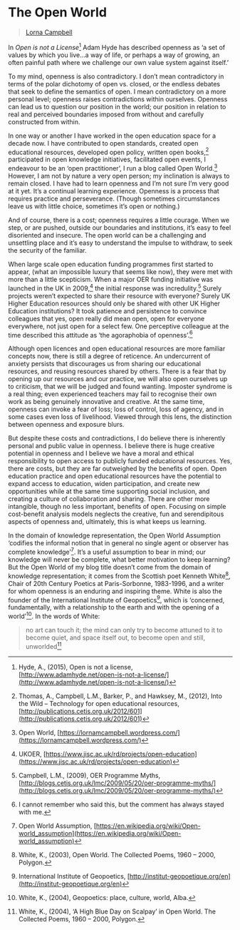 # The Open World

> [Lorna Campbell](../appendix/attributions.html#lorna-campbell)

In _Open is not a License_[^1] Adam Hyde has described openness as ‘a set of values by which you live…a way of life, or perhaps a way of growing, an often painful path where we challenge our own value system against itself.’

To my mind, openness is also contradictory. I don’t mean contradictory in terms of the polar dichotomy of open vs. closed, or the endless debates that seek to define the semantics of open. I mean contradictory on a more personal level; openness raises contradictions within ourselves. Openness can lead us to question our position in the world; our position in relation to real and perceived boundaries imposed from without and carefully constructed from within.

In one way or another I have worked in the open education space for a decade now. I have contributed to open standards, created open educational resources, developed open policy, written open books,[^2] participated in open knowledge initiatives, facilitated open events, I endeavour to be an ‘open practitioner’, I run a blog called Open World.[^3] However, I am not by nature a very open person; my inclination is always to remain closed. I have had to learn openness and I’m not sure I’m very good at it yet. It’s a continual learning experience. Openness is a process that requires practice and perseverance. (Though sometimes circumstances leave us with little choice, sometimes it’s open or nothing.)

And of course, there is a cost; openness requires a little courage. When we step, or are pushed, outside our boundaries and institutions, it’s easy to feel disoriented and insecure. The open world can be a challenging and unsettling place and it’s easy to understand the impulse to withdraw, to seek the security of the familiar.

When large scale open education funding programmes first started to appear, (what an impossible luxury that seems like now), they were met with more than a little scepticism. When a major OER funding initiative was launched in the UK in 2009,[^4] the initial response was incredulity.[^5] Surely projects weren’t expected to share their resource with everyone? Surely UK Higher Education resources should only be shared with other UK Higher Education institutions? It took patience and persistence to convince colleagues that yes, open really did mean open, open for everyone everywhere, not just open for a select few. One perceptive colleague at the time described this attitude as ‘the agoraphobia of openness’.[^6]

Although open licences and open educational resources are more familiar concepts now, there is still a degree of reticence. An undercurrent of anxiety persists that discourages us from sharing our educational resources, and reusing resources shared by others. There is a fear that by opening up our resources and our practice, we will also open ourselves up to criticism, that we will be judged and found wanting. Imposter syndrome is a real thing; even experienced teachers may fail to recognise their own work as being genuinely innovative and creative. At the same time, openness can invoke a fear of loss; loss of control, loss of agency, and in some cases even loss of livelihood. Viewed through this lens, the distinction between openness and exposure blurs.

But despite these costs and contradictions, I do believe there is inherently personal and public value in openness. I believe there is huge creative potential in openness and I believe we have a moral and ethical responsibility to open access to publicly funded educational resources. Yes, there are costs, but they are far outweighed by the benefits of open. Open education practice and open educational resources have the potential to expand access to education, widen participation, and create new opportunities while at the same time supporting social inclusion, and creating a culture of collaboration and sharing. There are other more intangible, though no less important, benefits of open. Focusing on simple cost-benefit analysis models neglects the creative, fun and serendipitous aspects of openness and, ultimately, this is what keeps us learning.

In the domain of knowledge representation, the Open World Assumption ‘codifies the informal notion that in general no single agent or observer has complete knowledge’[^7]. It’s a useful assumption to bear in mind; our knowledge will never be complete, what better motivation to keep learning? But the Open World of my blog title doesn’t come from the domain of knowledge representation; it comes from the Scottish poet Kenneth White[^8], Chair of 20th Century Poetics at Paris-Sorbonne, 1983-1996, and a writer for whom openness is an enduring and inspiring theme. White is also the founder of the International Institute of Geopoetics[^9], which is ‘concerned, fundamentally, with a relationship to the earth and with the opening of a world’[^10]. In the words of White:

> no art can touch it; the mind can only try to become attuned to it to become quiet, and space itself out, to become open and still, unworlded[^11]

[^1]: Hyde, A., (2015), Open is not a license, [http://www.adamhyde.net/open-is-not-a-license/](http://www.adamhyde.net/open-is-not-a-license/)
[^2]: Thomas, A., Campbell, L.M., Barker, P., and Hawksey, M., (2012), Into the Wild – Technology for open educational resources, [http://publications.cetis.org.uk/2012/601](http://publications.cetis.org.uk/2012/601)
[^3]: Open World, [https://lornamcampbell.wordpress.com/](https://lornamcampbell.wordpress.com/)
[^4]: UKOER, [https://www.jisc.ac.uk/rd/projects/open-education](https://www.jisc.ac.uk/rd/projects/open-education)
[^5]: Campbell, L.M., (2009), OER Programme Myths, [http://blogs.cetis.org.uk/lmc/2009/05/20/oer-programme-myths/](http://blogs.cetis.org.uk/lmc/2009/05/20/oer-programme-myths/)
[^6]: I cannot remember who said this, but the comment has always stayed with me.
[^7]: Open World Assumption, [https://en.wikipedia.org/wiki/Open-world_assumption](https://en.wikipedia.org/wiki/Open-world_assumption)
[^8]: White, K., (2003), Open World. The Collected Poems, 1960 – 2000, Polygon.
[^9]: International Institute of Geopoetics, [http://institut-geopoetique.org/en](http://institut-geopoetique.org/en)
[^10]: White, K., (2004), Geopoetics: place, culture, world, Alba.
[^11]: White, K., (2004), ‘A High Blue Day on Scalpay’ in Open World. The Collected Poems, 1960 – 2000, Polygon.